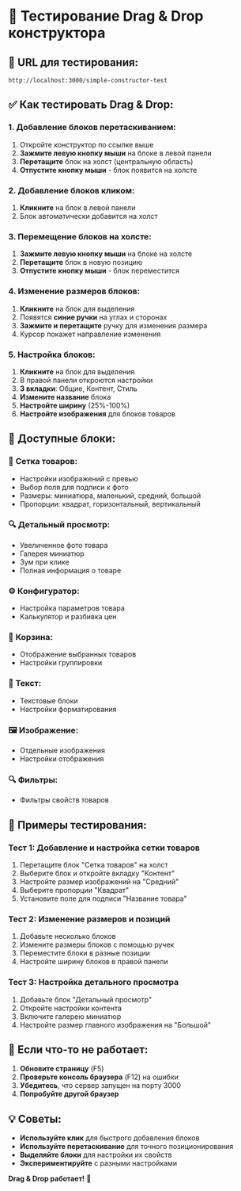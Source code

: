 # 🎯 Тестирование Drag & Drop конструктора

## 🚀 **URL для тестирования:**
`http://localhost:3000/simple-constructor-test`

## ✅ **Как тестировать Drag & Drop:**

### 1. **Добавление блоков перетаскиванием:**
1. Откройте конструктор по ссылке выше
2. **Зажмите левую кнопку мыши** на блоке в левой панели
3. **Перетащите** блок на холст (центральную область)
4. **Отпустите кнопку мыши** - блок появится на холсте

### 2. **Добавление блоков кликом:**
1. **Кликните** на блок в левой панели
2. Блок автоматически добавится на холст

### 3. **Перемещение блоков на холсте:**
1. **Зажмите левую кнопку мыши** на блоке на холсте
2. **Перетащите** блок в новую позицию
3. **Отпустите кнопку мыши** - блок переместится

### 4. **Изменение размеров блоков:**
1. **Кликните** на блок для выделения
2. Появятся **синие ручки** на углах и сторонах
3. **Зажмите и перетащите** ручку для изменения размера
4. Курсор покажет направление изменения

### 5. **Настройка блоков:**
1. **Кликните** на блок для выделения
2. В правой панели откроются настройки
3. **3 вкладки**: Общие, Контент, Стиль
4. **Измените название** блока
5. **Настройте ширину** (25%-100%)
6. **Настройте изображения** для блоков товаров

## 🎨 **Доступные блоки:**

### 🏪 **Сетка товаров:**
- Настройки изображений с превью
- Выбор поля для подписи к фото
- Размеры: миниатюра, маленький, средний, большой
- Пропорции: квадрат, горизонтальный, вертикальный

### 🔍 **Детальный просмотр:**
- Увеличенное фото товара
- Галерея миниатюр
- Зум при клике
- Полная информация о товаре

### ⚙️ **Конфигуратор:**
- Настройка параметров товара
- Калькулятор и разбивка цен

### 🛒 **Корзина:**
- Отображение выбранных товаров
- Настройки группировки

### 📝 **Текст:**
- Текстовые блоки
- Настройки форматирования

### 🖼️ **Изображение:**
- Отдельные изображения
- Настройки отображения

### 🔍 **Фильтры:**
- Фильтры свойств товаров

## 🎯 **Примеры тестирования:**

### Тест 1: Добавление и настройка сетки товаров
1. Перетащите блок "Сетка товаров" на холст
2. Выберите блок и откройте вкладку "Контент"
3. Настройте размер изображений на "Средний"
4. Выберите пропорции "Квадрат"
5. Установите поле для подписи "Название товара"

### Тест 2: Изменение размеров и позиций
1. Добавьте несколько блоков
2. Измените размеры блоков с помощью ручек
3. Переместите блоки в разные позиции
4. Настройте ширину блоков в правой панели

### Тест 3: Настройка детального просмотра
1. Добавьте блок "Детальный просмотр"
2. Откройте настройки контента
3. Включите галерею миниатюр
4. Настройте размер главного изображения на "Большой"

## 🔧 **Если что-то не работает:**

1. **Обновите страницу** (F5)
2. **Проверьте консоль браузера** (F12) на ошибки
3. **Убедитесь**, что сервер запущен на порту 3000
4. **Попробуйте другой браузер**

## 💡 **Советы:**

- **Используйте клик** для быстрого добавления блоков
- **Используйте перетаскивание** для точного позиционирования
- **Выделяйте блоки** для настройки их свойств
- **Экспериментируйте** с разными настройками

**Drag & Drop работает!** 🎉


